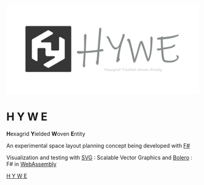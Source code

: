 ![Hywe Banner](/wwwroot/hyweLogoBanner.png)

# H Y W E

 **H**exagrid **Y**ielded **W**oven **E**ntity 

An experimental space layout planning concept being developed with [F#](https://fsharp.org/)

Visualization and testing with [SVG](https://developer.mozilla.org/en-US/docs/Web/SVG) : Scalable Vector Graphics and [Bolero](https://fsbolero.io/) : F# in [WebAssembly](https://developer.mozilla.org/en-US/docs/WebAssembly)

[H Y W E](https://vykrum.github.io/Hywe/)
